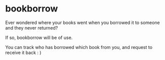 bookborrow
==========

Ever wondered where your books went when you borrowed it to someone and they never returned?

If so, bookborrow will be of use.

You can track who has borrowed which book from you, and request to receive it back : )
